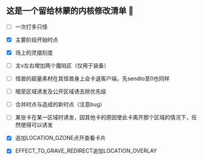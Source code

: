 ## 这是一个留给林蒙的内核修改清单 👋


- [ ] 一次打多只怪

- [x] 主要阶段开始时点

- [x] 场上的灵摆刻度

- [ ] 主v左右增加两个魔陷区（仅用于装备）

- [ ] 怪兽的超量素材在其怪兽身上会卡退客户端，先sendto至0也同样

- [ ] 暗至区域诱发及公开区域诱去除优先级

- [ ] 合并时点与造成的新时点（注意bug）

- [ ] 某张卡在某一区域时诱发，因其他卡的原因使此卡离开那个区域的情况下，任然使得可以诱发

- [x] 追加LOCATION_GZONE点开查看卡片

- [x] EFFECT_TO_GRAVE_REDIRECT追加LOCATION_OVERLAY
    
